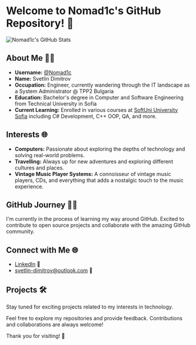 # Welcome to Nomad1c's GitHub Repository! 🚀

![Nomad1c's GitHub Stats](https://github-readme-stats.vercel.app/api?username=Nomad1c&show_icons=true&theme=radical)

## About Me 🧑‍💻

- **Username:** [@Nomad1c](https://github.com/Nomad1c)
- **Name:** Svetlin Dimitrov
- **Occupation:** Engineer, currently wandering through the IT landscape as a System Administrator @ TPP2 Bulgaria
- **Education:** Bachelor's degree in Computer and Software Engineering from Technical University in Sofia
- **Current Learning:** Enrolled in various courses at [SoftUni University Sofia](https://softuni.bg/) including C# Development, C++ OOP, QA, and more.

## Interests 🌐

- **Computers:** Passionate about exploring the depths of technology and solving real-world problems.
- **Travelling:** Always up for new adventures and exploring different cultures and places.
- **Vintage Music Player Systems:** A connoisseur of vintage music players, CDs, and everything that adds a nostalgic touch to the music experience.

## GitHub Journey 🚶‍♂️

I'm currently in the process of learning my way around GitHub. Excited to contribute to open source projects and collaborate with the amazing GitHub community.

## Connect with Me 🌐

- [LinkedIn]([(https://www.linkedin.com/in/sv-dimitrov/)](https://www.linkedin.com/in/sv-dimitrov/)) 💼
- [svеtlin-dimitrov@outlook.com](mailto:svеtlin-dimitrov@outlook.com) 📧

## Projects 🛠️

Stay tuned for exciting projects related to my interests in technology.

Feel free to explore my repositories and provide feedback. Contributions and collaborations are always welcome!

Thank you for visiting! 🎉
